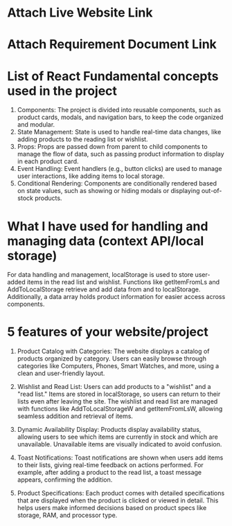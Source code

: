 # Attach Live Website Link


# Attach Requirement Document Link

# List of React Fundamental concepts used in the project

1. Components: The project is divided into reusable components, such as product cards, modals, and navigation bars, to keep the code organized and modular.
2. State Management: State is used to handle real-time data changes, like adding products to the reading list or wishlist.
3. Props: Props are passed down from parent to child components to manage the flow of data, such as passing product information to display in each product card.
4. Event Handling: Event handlers (e.g., button clicks) are used to manage user interactions, like adding items to local storage.
5. Conditional Rendering: Components are conditionally rendered based on state values, such as showing or hiding modals or displaying out-of-stock products.

# What I have used for handling and managing data (context API/local storage)

For data handling and management, localStorage is used to store user-added items in the read list and wishlist. Functions like getItemFromLs and AddToLocalStorage retrieve and add data from and to localStorage. Additionally, a data array holds product information for easier access across components.

# 5 features of your website/project

1. Product Catalog with Categories: The website displays a catalog of products organized by category. Users can easily browse through categories like Computers, Phones, Smart Watches, and more, using a clean and user-friendly layout.

2. Wishlist and Read List: Users can add products to a "wishlist" and a "read list." Items are stored in localStorage, so users can return to their lists even after leaving the site. The wishlist and read list are managed with functions like AddToLocalStorageW and getItemFromLsW, allowing seamless addition and retrieval of items.

3. Dynamic Availability Display: Products display availability status, allowing users to see which items are currently in stock and which are unavailable. Unavailable items are visually indicated to avoid confusion.

4. Toast Notifications: Toast notifications are shown when users add items to their lists, giving real-time feedback on actions performed. For example, after adding a product to the read list, a toast message appears, confirming the addition.

5. Product Specifications: Each product comes with detailed specifications that are displayed when the product is clicked or viewed in detail. This helps users make informed decisions based on product specs like storage, RAM, and processor type.






